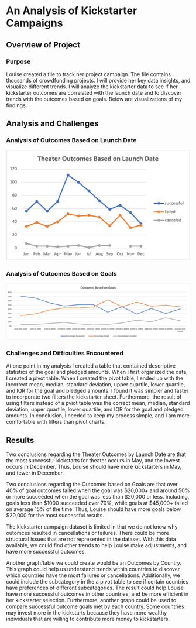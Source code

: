 # An Analysis of Kickstarter Campaigns

## Overview of Project

### Purpose
 
Louise created a file to track her project campaign. The file contains thousands of crowdfunding projects. I will provide her key data insights, and visualize different trends. I will analyze the kickstarter data to see if her kickstarter outcomes are correlated with the launch date and to discover trends with the outcomes based on goals. Below are visualizations of my findings.
 
## Analysis and Challenges

### Analysis of Outcomes Based on Launch Date
![Theater_Outcomes_vs_Launch](Theater_Outcomes_vs_Launch.png)

### Analysis of Outcomes Based on Goals
![Outcomes_vs_Goals.png](Outcomes_vs_Goals.png)

### Challenges and Difficulties Encountered
At one point in my analysis I created a table that contained descriptive statistics of the goal and pledged amounts. When I first organized the data, I created a pivot table. When I created the pivot table, I ended up with the incorrect mean, median, standard deviation, upper quartile, lower quartile, and IQR for the goal and pledged amounts. I found it was simpler and faster to incorporate two filters the kickstarter sheet. Furthermore, the result of using filters instead of a pviot table was the correct mean, median, standard deviation, upper quartile, lower quartile, and IQR for the goal and pledged amounts. In conclusion, I needed to keep my process simple, and I am more comfortable with filters than pivot charts.

## Results
Two conclusions regarding the Theater Outcomes by Launch Date are that the most successful kickstarts for theater occurs in May, and the lowest occurs in December. Thus, Louise should have more kickstarters in May, and fewer in December. 

Two conclusions regarding the Outcomes based on Goals are that over 40% of goal outcomes failed when the goal was $20,000+ and around 50% or more succeeded when the goal was less than $20,000 or less. Including, goals less than $1000 succeeded over 70%, while goals at $45,000+ failed on average 15% of the time. Thus, Louise should have more goals below $20,000 for the most successful results.

The kickstarter campaign dataset is limited in that we do not know why outomces resulted in cancellations or failures. There could be more structural issues that are not represented in the dataset. With this data available, we could find other trends to help Louise make adjustments, and have more successful outcomes.

Another graph/table we could create would be an Outcomes by Country. This graph could help us understand trends within countries to discover which countries have the most failures or cancellations. Additionally, we could include the subcategory in the a pivot table to see if certain countries have preferences of different subcategories. The result could help Louise have more successful outcomes in other countries, and be more efficient in her kickstarter selection. Furthermore, another graph could be used to compare successful outcome goals met by each country. Some countries may invest more in the kickstarts because they have more wealthy individuals that are willing to contribute more money to kickstarters.
